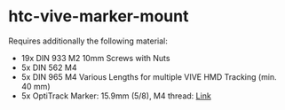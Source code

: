 # htc-vive-marker-mount
Requires additionally the following material:
* 19x DIN 933 M2 10mm Screws with Nuts
* 5x DIN 562 M4
* 5x DIN 965 M4 Various Lengths for multiple VIVE HMD Tracking (min. 40 mm)
* 5x OptiTrack Marker: 15.9mm (5/8), M4 thread: [Link](http://optitrack.com/products/motion-capture-markers/#mcm-15.9-m4-10)

